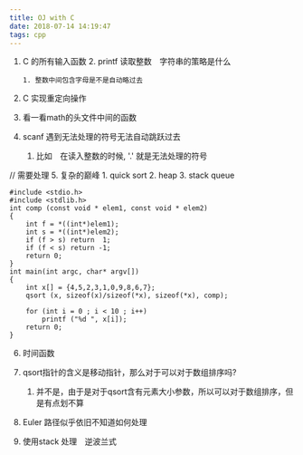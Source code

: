 ```yaml
---
title: OJ with C
date: 2018-07-14 14:19:47
tags: cpp
---
```


1. C 的所有输入函数
    2. printf 读取整数　字符串的策略是什么
    
    ```
    1. 整数中间包含字母是不是自动略过去
    ```

2. C 实现重定向操作

3. 看一看math的头文件中间的函数

4. scanf 遇到无法处理的符号无法自动跳跃过去
    1. 比如　在读入整数的时候, '.' 就是无法处理的符号
    

// 需要处理
5. 复杂的巅峰
    1. quick sort
    2. heap
    3. stack queue

```
#include <stdio.h>
#include <stdlib.h>
int comp (const void * elem1, const void * elem2) 
{
    int f = *((int*)elem1);
    int s = *((int*)elem2);
    if (f > s) return  1;
    if (f < s) return -1;
    return 0;
}
int main(int argc, char* argv[]) 
{
    int x[] = {4,5,2,3,1,0,9,8,6,7};
    qsort (x, sizeof(x)/sizeof(*x), sizeof(*x), comp);

    for (int i = 0 ; i < 10 ; i++)
        printf ("%d ", x[i]);
    return 0;
}
```

6. 时间函数

7. qsort指针的含义是移动指针，那么对于可以对于数组排序吗?
    1. 并不是，由于是对于qsort含有元素大小参数，所以可以对于数组排序，但是有点划不算

6. Euler 路径似乎依旧不知道如何处理

7. 使用stack 处理　逆波兰式
